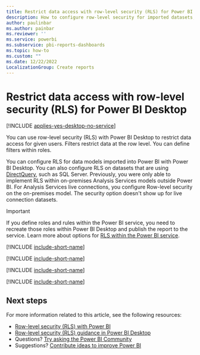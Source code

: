 ```yaml
---
title: Restrict data access with row-level security (RLS) for Power BI Desktop
description: How to configure row-level security for imported datasets, and DirectQuery, within Power BI Desktop.
author: paulinbar
ms.author: painbar
ms.reviewer: ''
ms.service: powerbi
ms.subservice: pbi-reports-dashboards
ms.topic: how-to
ms.custom: ""
ms.date: 12/22/2022 
LocalizationGroup: Create reports
---
```


# Restrict data access with row-level security (RLS) for Power BI Desktop

[!INCLUDE [applies-yes-desktop-no-service](../includes/applies-yes-desktop-no-service.md)]

You can use row-level security (RLS) with Power BI Desktop to restrict data access for given users. Filters restrict data at the row level. You can define filters within roles.

You can configure RLS for data models imported into Power BI with Power BI Desktop. You can also configure RLS on datasets that are using [DirectQuery](../connect-data/desktop-use-directquery.md), such as SQL Server. Previously, you were only able to implement RLS within on-premises Analysis Services models outside Power BI. For Analysis Services live connections, you configure Row-level security on the on-premises model. The security option doesn't show up for live connection datasets.

> [!IMPORTANT]
> If you define roles and rules within the Power BI service, you need to recreate those roles within Power BI Desktop and publish the report to the service. Learn more about options for [RLS within the Power BI service](../enterprise/service-admin-rls.md).

[!INCLUDE [include-short-name](../includes/rls-desktop-define-roles.md)]

[!INCLUDE [include-short-name](../includes/rls-desktop-view-as-roles.md)]

[!INCLUDE [include-short-name](../includes/rls-limitations.md)]

[!INCLUDE [include-short-name](../includes/rls-faq.md)]

## Next steps

For more information related to this article, see the following resources:

- [Row-level security (RLS) with Power BI](../enterprise/service-admin-rls.md)
- [Row-level security (RLS) guidance in Power BI Desktop](../guidance/rls-guidance.md)
- Questions? [Try asking the Power BI Community](https://community.powerbi.com/)
- Suggestions? [Contribute ideas to improve Power BI](https://ideas.powerbi.com/)

